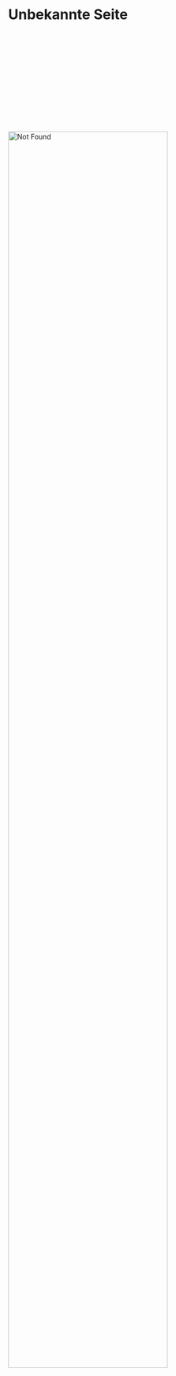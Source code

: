 # Unbekannte Seite

<style>
  img {
    width:80%;
    margin:5vh auto;
  }
</style>

![Not Found](/assets/svg/banner/baustelle.svg)
